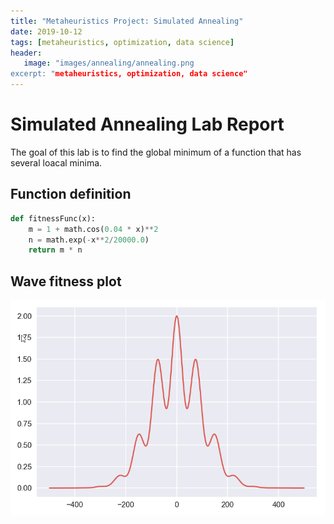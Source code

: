 ```yaml
---
title: "Metaheuristics Project: Simulated Annealing"
date: 2019-10-12
tags: [metaheuristics, optimization, data science]
header: 
   image: "images/annealing/annealing.png
excerpt: "metaheuristics, optimization, data science"
---
```


# Simulated Annealing Lab Report
The goal of this lab is to find the global minimum of a function that has several loacal minima. 

## Function definition
```python
def fitnessFunc(x):
    m = 1 + math.cos(0.04 * x)**2
    n = math.exp(-x**2/20000.0)
    return m * n 
```

## Wave fitness plot
<img src="https://github.com/cjlise/DSTI-projects/blob/master/python_WaveFitness.png" alt="">


	